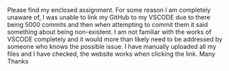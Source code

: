 Please find my enclosed assignment. For some reason I am completely unaware of, I was unable to link my GitHub to my VSCODE due to there being 5000 commits and then when attempting to commit them it said something about being non-existent. I am not familiar with the works of VSCODE completely and it would more than likely need to be addressed by someone who knows the possible issue.
I have manually uploaded all my files and I have checked, the website works when clicking the link.
Many Thanks
